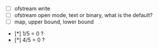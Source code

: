* [ ] ofstream write
* [ ] ofstream open mode, text or binary, what is the default?
* [ ] map, upper bound, lower bound
* [*] 1/5 = 0 ? 
* [*] 4/5 = 0 ?